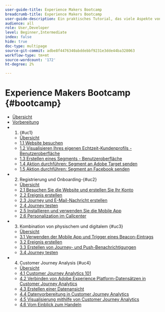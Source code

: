 ```yaml
---
user-guide-title: Experience Makers Bootcamp
breadcrumb-title: Experience Makers Bootcamp
user-guide-description: Ein praktisches Tutorial, das viele Aspekte von Adobe Experience Platform behandelt.
audience: all
role: User,Developer
level: Beginner,Intermediate
index: false
hide: true
doc-type: multipage
source-git-commit: adbe8f4476340abddebbf9231e3dde44ba328063
workflow-type: tm+mt
source-wordcount: '172'
ht-degree: 2%

---
```



# Experience Makers Bootcamp {#bootcamp}

+ [Übersicht](/help/bootcamp/overview.md)
+ [Vorbereitung](/help/bootcamp/prework.md)
+ 1. {#uc1}
   + [Übersicht](/help/bootcamp/uc/uc1/uc1.md)
   + [1.1 Website besuchen](/help/bootcamp/uc/uc1/ex1.md)
   + [1.2 Visualisieren Ihres eigenen Echtzeit-Kundenprofils - Benutzeroberfläche](/help/bootcamp/uc/uc1/ex2.md)
   + [1.3 Erstellen eines Segments - Benutzeroberfläche](/help/bootcamp/uc/uc1/ex3.md)
   + [1.4 Aktion durchführen: Segment an Adobe Target senden](/help/bootcamp/uc/uc1/ex4.md)
   + [1.5 Aktion durchführen: Segment an Facebook senden](/help/bootcamp/uc/uc1/ex5.md)
+ 2. Registrierung und Onboarding-{#uc2}
   + [Übersicht](/help/bootcamp/uc/uc2/uc2.md)
   + [2.1 Besuchen Sie die Website und erstellen Sie Ihr Konto](/help/bootcamp/uc/uc2/ex1.md)
   + [2.2 Ereignis erstellen](/help/bootcamp/uc/uc2/ex2.md)
   + [2.3 Journey und E-Mail-Nachricht erstellen](/help/bootcamp/uc/uc2/ex3.md)
   + [2.4 Journey testen](/help/bootcamp/uc/uc2/ex4.md)
   + [2.5 Installieren und verwenden Sie die Mobile App](/help/bootcamp/uc/uc2/ex5.md)
   + [2.6 Personalization im Callcenter](/help/bootcamp/uc/uc2/ex6.md)
+ 3. Kombination von physischem und digitalem {#uc3}
   + [Übersicht](/help/bootcamp/uc/uc3/uc3.md)
   + [3.1 Verwenden der Mobile App und Trigger eines Beacon-Eintrags](/help/bootcamp/uc/uc3/ex1.md)
   + [3.2 Ereignis erstellen](/help/bootcamp/uc/uc3/ex2.md)
   + [3.3 Erstellen von Journey- und Push-Benachrichtigungen](/help/bootcamp/uc/uc3/ex3.md)
   + [3.4 Journey testen](/help/bootcamp/uc/uc3/ex4.md)
+ 4. Customer Journey Analysis {#uc4}
   + [Übersicht](/help/bootcamp/uc/uc4/uc4.md)
   + [4.1 Customer Journey Analytics 101](/help/bootcamp/uc/uc4/ex1.md)
   + [4.2 Verbinden von Adobe Experience Platform-Datensätzen in Customer Journey Analytics](/help/bootcamp/uc/uc4/ex2.md)
   + [4.3 Erstellen einer Datenansicht](/help/bootcamp/uc/uc4/ex3.md)
   + [4.4 Datenvorbereitung in Customer Journey Analytics](/help/bootcamp/uc/uc4/ex4.md)
   + [4.5 Visualisierung mithilfe von Customer Journey Analytics](/help/bootcamp/uc/uc4/ex5.md)
   + [4.6 Vom Einblick zum Handeln](/help/bootcamp/uc/uc4/ex6.md)